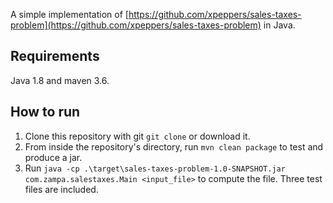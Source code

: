 A simple implementation of [https://github.com/xpeppers/sales-taxes-problem](https://github.com/xpeppers/sales-taxes-problem) in Java.

## Requirements
Java 1.8 and maven 3.6.

## How to run

 1. Clone this repository with git `git clone` or download it. 
 2. From inside the repository's directory, run `mvn clean package` to test and produce a jar.
 3. Run `java -cp .\target\sales-taxes-problem-1.0-SNAPSHOT.jar com.zampa.salestaxes.Main <input_file>` to compute the file. Three test files are included.
